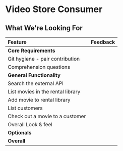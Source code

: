 # Video Store Consumer
## What We're Looking For

Feature | Feedback
:------------- | :-------------
**Core Requirements** |
Git hygiene - pair contribution |
Comprehension questions |
**General Functionality** |
Search the external API |
List movies in the rental library |
Add movie to rental library |
List customers |
Check out a movie to a customer |
Overall Look & feel |
**Optionals** |
**Overall** |
